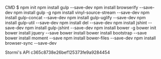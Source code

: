 CMD $
npm init
npm install gulp --save-dev
npm install browserify --save-dev
npm install gulp -g
npm install vinyl-source-stream --save-dev
npm install gulp-concat --save-dev
npm install gulp-uglify --save-dev
npm install gulp-util --save-dev
npm install del --save-dev
npm install jshint --save-dev
npm install gulp-jshint --save-dev
npm install bower -g
bower init
bower install jquery --save
bower install
bower install bootstrap --save
bower install moment --save
npm install bower-files --save-dev
npm install browser-sync --save-dev

Stormi's API c365c8738e26bef125373fe9a9284454
